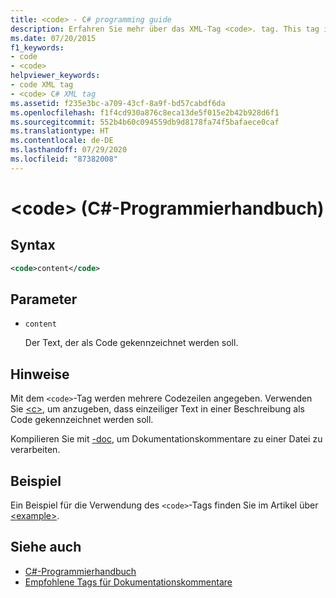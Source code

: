 ```yaml
---
title: <code> - C# programming guide
description: Erfahren Sie mehr über das XML-Tag <code>. tag. This tag is used to indicate multiple lines of code, while <c> marks single-line text in a description as code.
ms.date: 07/20/2015
f1_keywords:
- code
- <code>
helpviewer_keywords:
- code XML tag
- <code> C# XML tag
ms.assetid: f235e3bc-a709-43cf-8a9f-bd57cabdf6da
ms.openlocfilehash: f1f4cd930a876c8eca13de5f015e2b42b928d6f1
ms.sourcegitcommit: 552b4b60c094559db9d8178fa74f5bafaece0caf
ms.translationtype: HT
ms.contentlocale: de-DE
ms.lasthandoff: 07/29/2020
ms.locfileid: "87382008"
---
```

# <a name="code-c-programming-guide"></a>\<code> (C#-Programmierhandbuch)

## <a name="syntax"></a>Syntax

```xml
<code>content</code>
```

## <a name="parameters"></a>Parameter

- `content`

  Der Text, der als Code gekennzeichnet werden soll.

## <a name="remarks"></a>Hinweise

Mit dem `<code>`-Tag werden mehrere Codezeilen angegeben. Verwenden Sie [\<c>](./code-inline.md), um anzugeben, dass einzeiliger Text in einer Beschreibung als Code gekennzeichnet werden soll.

Kompilieren Sie mit [-doc](../../language-reference/compiler-options/doc-compiler-option.md), um Dokumentationskommentare zu einer Datei zu verarbeiten.

## <a name="example"></a>Beispiel

Ein Beispiel für die Verwendung des `<code>`-Tags finden Sie im Artikel über [\<example>](./example.md).

## <a name="see-also"></a>Siehe auch

- [C#-Programmierhandbuch](../index.md)
- [Empfohlene Tags für Dokumentationskommentare](./recommended-tags-for-documentation-comments.md)

